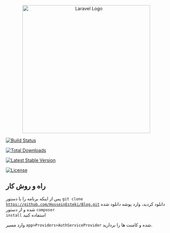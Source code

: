 <p align="center"><a href="https://laravel.com" target="_blank"><img src="https://raw.githubusercontent.com/laravel/art/master/logo-lockup/5%20SVG/2%20CMYK/1%20Full%20Color/laravel-logolockup-cmyk-red.svg" width="400" alt="Laravel Logo"></a></p>


<p align="center">

<a href="https://github.com/laravel/framework/actions"><img src="https://github.com/laravel/framework/workflows/tests/badge.svg" alt="Build Status"></a>

<a href="https://packagist.org/packages/laravel/framework"><img src="https://img.shields.io/packagist/dt/laravel/framework" alt="Total Downloads"></a>

<a href="https://packagist.org/packages/laravel/framework"><img src="https://img.shields.io/packagist/v/laravel/framework" alt="Latest Stable Version"></a>

<a href="https://packagist.org/packages/laravel/framework"><img src="https://img.shields.io/packagist/l/laravel/framework" alt="License"></a>

</p>


## راه و روش کار

<p>

 پس از اینکه برنامه را با دستور <code>git clone https://github.com/HosseinEsteki/Blog.git</code> دانلود کردید، وارد پوشه دانلود شده شده و از دستور <code>composer install</code> استفاده کنید <br>

وارد مسیر <code>app>Providers>AuthServiceProvider</code> شده و کامنت ها را بردارید.


</p>
